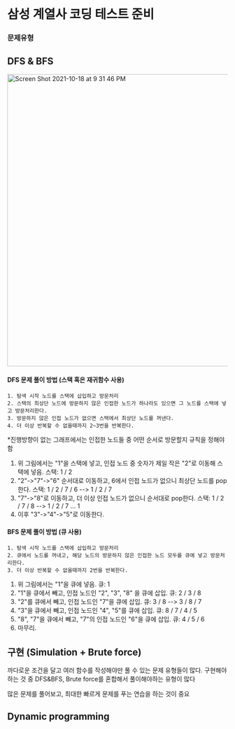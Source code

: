 # 삼성 계열사 코딩 테스트 준비

### 문제유형


## DFS & BFS

<img width="669" alt="Screen Shot 2021-10-18 at 9 31 46 PM" src="https://user-images.githubusercontent.com/88572107/137731091-01484ed3-dd17-4b4b-ada1-67d2dfc894f8.png">


#### DFS 문제 풀이 방법 (스택 혹은 재귀함수 사용)

    1. 탐색 시작 노드를 스택에 삽입하고 방문처리
    2. 스택의 최상단 노드에 방문하지 않은 인접한 노드가 하나라도 있으면 그 노드를 스택에 넣고 방문처리한다.
    3. 방문하지 않은 인접 노드가 없으면 스택에서 최상단 노드를 꺼낸다.
    4. 더 이상 반복할 수 없을때까지 2~3번을 반복한다.

*진행방향이 없는 그래프에서는 인접한 노드들 중 어떤 순서로 방문할지 규칙을 정해야 함

1. 위 그림에서는 "1"을 스택에 넣고, 인접 노드 중 숫자가 제일 작은 "2"로 이동해 스택에 넣음.    스택: 1 / 2
2. "2"->"7"->"6" 순서대로 이동하고, 6에서 인접 노드가 없으니 최상단 노드를 pop한다.        스택: 1 / 2 / 7 / 6 --> 1 / 2 / 7
3. "7"->"8"로 이동하고, 더 이상 인접 노드가 없으니 순서대로 pop한다.                     스택: 1 / 2 / 7 / 8 --> 1 / 2 / 7 ... 1
4. 이후 "3"->"4"->"5"로 이동한다.


#### BFS 문제 풀이 방법 (큐 사용)

    1. 탐색 시작 노드를 스택에 삽입하고 방문처리
    2. 큐에서 노드를 꺼내고, 해당 노드의 방문하지 않은 인접한 노드 모두를 큐에 넣고 방문처리한다.
    3. 더 이상 반복할 수 없을때까지 2번을 반복한다.

1. 위 그림에서는 "1"을 큐에 넣음.                                                  큐: 1
2. "1"을 큐에서 빼고, 인접 노드인 "2", "3", "8" 을 큐에 삽입.                         큐: 2 / 3 / 8
3. "2"를 큐에서 빼고, 인접 노드인 "7"을 큐에 삽입.                                    큐: 3 / 8 --> 3 / 8 / 7
4. "3"을 큐에서 빼고, 인접 노드인 "4", "5"를 큐에 삽입.                               큐: 8 / 7 / 4 / 5
5. "8", "7"을 큐에서 빼고, "7"의 인접 노드인 "6"을 큐에 삽입.                         큐: 4 / 5 / 6
6. 마무리.


## 구현 (Simulation + Brute force)

까다로운 조건을 달고 여러 함수를 작성해야만 풀 수 있는 문제 유형들이 많다. 구현해야하는 것 중 DFS&BFS, Brute force를 혼합해서 풀이해야하는 유형이 많다

많은 문제를 풀어보고, 최대한 빠르게 문제를 푸는 연습을 하는 것이 중요




## Dynamic programming
